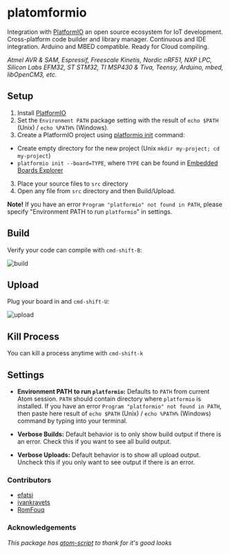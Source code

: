 # platomformio

Integration with [PlatformIO](http://platformio.org/) an open source ecosystem
for IoT development. Cross-platform code builder and library manager.
Continuous and IDE integration. Arduino and MBED compatible.
Ready for Cloud compiling.

*Atmel AVR & SAM, Espressif, Freescale Kinetis, Nordic nRF51, NXP LPC,
Silicon Labs EFM32, ST STM32, TI MSP430 & Tiva, Teensy, Arduino, mbed, libOpenCM3, etc.*

## Setup
1. Install [PlatformIO](http://platformio.org/)
2. Set the `Environment PATH` package setting with the result of `echo $PATH` (Unix) / `echo %PATH%` (Windows).
2. Create a PlatformIO project using [platformio init](http://docs.platformio.org/en/latest/userguide/cmd_init.html) command:
  - Create empty directory for the new project (Unix `mkdir my-project; cd my-project`)
  - `platformio init --board=TYPE`, where `TYPE` can be found in [Embedded Boards Explorer](http://platformio.org/#!/boards)
3. Place your source files to `src` directory
4. Open any file from `src` directory and then Build/Upload.


**Note!** If you have an error `Program "platformio" not found in PATH`,
please specify "Environment PATH to run `platformio`" in settings.

## Build

Verify your code can compile with `cmd-shift-B`:

![build](http://i.imgur.com/6h1OSt7.gif)

## Upload

Plug your board in and `cmd-shift-U`:

![upload](http://i.imgur.com/sYk6qAO.gif)

## Kill Process

You can kill a process anytime with `cmd-shift-k`

## Settings

- **Environment PATH to run `platformio`:** Defaults to `PATH` from current
  Atom session. `PATH` should contain directory where `platformio` is installed.
  If you have an error `Program "platformio" not found in PATH`, then paste
  here result of `echo $PATH` (Unix) / `echo %PATH%` (Windows) command by
  typing into your terminal.

- **Verbose Builds:** Default behavior is to only show build output if there is
  an error. Check this if you want to see all build output.

- **Verbose Uploads:** Default behavior is to show all upload output. Uncheck
  this if you only want to see output if there is an error.

### Contributors

- [efatsi](https://github.com/efatsi)
- [ivankravets](https://github.com/ivankravets)
- [RomFouq](https://github.com/RomFouq)

### Acknowledgements

*This package has [atom-script](https://github.com/rgbkrk/atom-script) to thank
for it's good looks*
